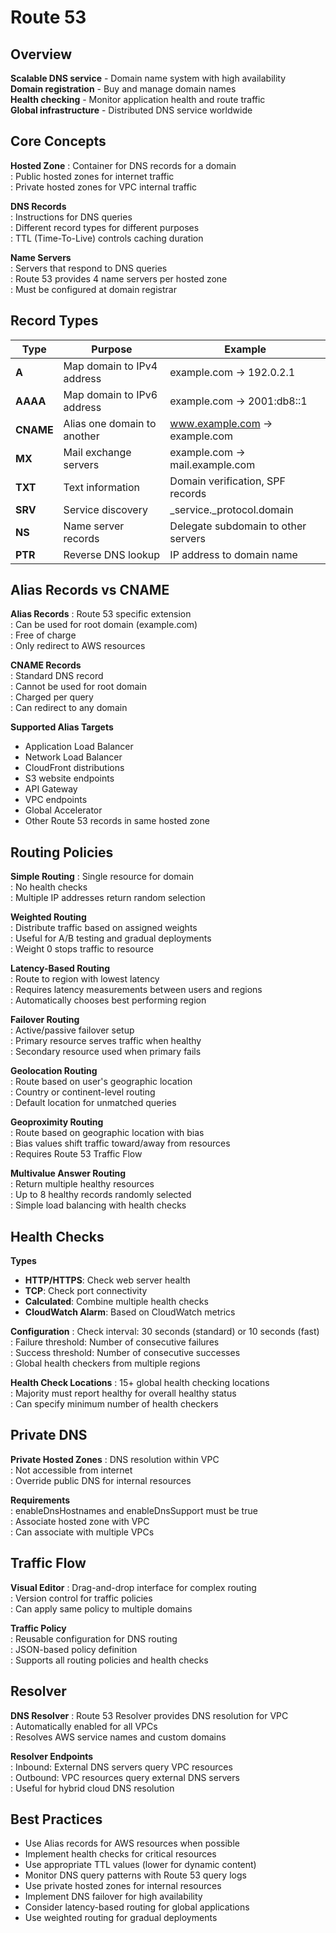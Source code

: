 # Route 53

## Overview
**Scalable DNS service** - Domain name system with high availability  
**Domain registration** - Buy and manage domain names  
**Health checking** - Monitor application health and route traffic  
**Global infrastructure** - Distributed DNS service worldwide

## Core Concepts

**Hosted Zone**
: Container for DNS records for a domain  
: Public hosted zones for internet traffic  
: Private hosted zones for VPC internal traffic

**DNS Records**  
: Instructions for DNS queries  
: Different record types for different purposes  
: TTL (Time-To-Live) controls caching duration

**Name Servers**  
: Servers that respond to DNS queries  
: Route 53 provides 4 name servers per hosted zone  
: Must be configured at domain registrar

## Record Types

| Type | Purpose | Example |
|------|---------|---------|
| **A** | Map domain to IPv4 address | example.com → 192.0.2.1 |
| **AAAA** | Map domain to IPv6 address | example.com → 2001:db8::1 |
| **CNAME** | Alias one domain to another | www.example.com → example.com |
| **MX** | Mail exchange servers | example.com → mail.example.com |
| **TXT** | Text information | Domain verification, SPF records |
| **SRV** | Service discovery | _service._protocol.domain |
| **NS** | Name server records | Delegate subdomain to other servers |
| **PTR** | Reverse DNS lookup | IP address to domain name |

## Alias Records vs CNAME

**Alias Records**
: Route 53 specific extension  
: Can be used for root domain (example.com)  
: Free of charge  
: Only redirect to AWS resources

**CNAME Records**  
: Standard DNS record  
: Cannot be used for root domain  
: Charged per query  
: Can redirect to any domain

**Supported Alias Targets**
- Application Load Balancer
- Network Load Balancer  
- CloudFront distributions
- S3 website endpoints
- API Gateway
- VPC endpoints
- Global Accelerator
- Other Route 53 records in same hosted zone

## Routing Policies

**Simple Routing**
: Single resource for domain  
: No health checks  
: Multiple IP addresses return random selection

**Weighted Routing**  
: Distribute traffic based on assigned weights  
: Useful for A/B testing and gradual deployments  
: Weight 0 stops traffic to resource

**Latency-Based Routing**  
: Route to region with lowest latency  
: Requires latency measurements between users and regions  
: Automatically chooses best performing region

**Failover Routing**  
: Active/passive failover setup  
: Primary resource serves traffic when healthy  
: Secondary resource used when primary fails

**Geolocation Routing**  
: Route based on user's geographic location  
: Country or continent-level routing  
: Default location for unmatched queries

**Geoproximity Routing**  
: Route based on geographic location with bias  
: Bias values shift traffic toward/away from resources  
: Requires Route 53 Traffic Flow

**Multivalue Answer Routing**  
: Return multiple healthy resources  
: Up to 8 healthy records randomly selected  
: Simple load balancing with health checks

## Health Checks

**Types**
- **HTTP/HTTPS**: Check web server health
- **TCP**: Check port connectivity  
- **Calculated**: Combine multiple health checks
- **CloudWatch Alarm**: Based on CloudWatch metrics

**Configuration**
: Check interval: 30 seconds (standard) or 10 seconds (fast)  
: Failure threshold: Number of consecutive failures  
: Success threshold: Number of consecutive successes  
: Global health checkers from multiple regions

**Health Check Locations**
: 15+ global health checking locations  
: Majority must report healthy for overall healthy status  
: Can specify minimum number of health checkers

## Private DNS

**Private Hosted Zones**
: DNS resolution within VPC  
: Not accessible from internet  
: Override public DNS for internal resources

**Requirements**  
: enableDnsHostnames and enableDnsSupport must be true  
: Associate hosted zone with VPC  
: Can associate with multiple VPCs

## Traffic Flow

**Visual Editor**
: Drag-and-drop interface for complex routing  
: Version control for traffic policies  
: Can apply same policy to multiple domains

**Traffic Policy**  
: Reusable configuration for DNS routing  
: JSON-based policy definition  
: Supports all routing policies and health checks

## Resolver

**DNS Resolver**
: Route 53 Resolver provides DNS resolution for VPC  
: Automatically enabled for all VPCs  
: Resolves AWS service names and custom domains

**Resolver Endpoints**  
: Inbound: External DNS servers query VPC resources  
: Outbound: VPC resources query external DNS servers  
: Useful for hybrid cloud DNS resolution

## Best Practices
- Use Alias records for AWS resources when possible
- Implement health checks for critical resources
- Use appropriate TTL values (lower for dynamic content)
- Monitor DNS query patterns with Route 53 query logs
- Use private hosted zones for internal resources
- Implement DNS failover for high availability
- Consider latency-based routing for global applications
- Use weighted routing for gradual deployments